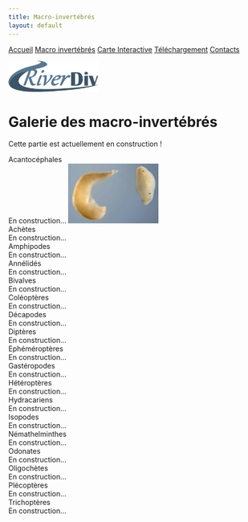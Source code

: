 ```yaml
---
title: Macro-invertébrés
layout: default
---
```


<link rel="stylesheet" href="{{ '/css/style.css' | relative_url }}">

<div class="tab-container">
    <a href="index" class="tab-button">Accueil</a>
    <a href="macroinv" class="tab-button">Macro invertébrés</a>
    <a href="map" class="tab-button">Carte Interactive</a>
    <a href="downloads" class="tab-button">Téléchargement</a>
    <a href="contacts" class="tab-button">Contacts</a>
</div>

<script>
  document.addEventListener("DOMContentLoaded", function() {
      const tabs = document.querySelectorAll(".tab-button");
      const currentPath = window.location.pathname;

      tabs.forEach(tab => {
          if (tab.getAttribute("href") === currentPath) {
              tab.classList.add("active");
          }
      });
  });
</script>

<p align="left">
    <img src="images/RD.png" alt="Logo 1" width="180">
</p>

# Galerie des macro-invertébrés

Cette partie est actuellement en construction !

<link rel="stylesheet" href="https://cdnjs.cloudflare.com/ajax/libs/font-awesome/6.0.0/css/all.min.css">

<section id="faq">
    <div class="faq-item">
        <div class="faq-question"><i class="fa-solid fa-chevron-down"></i> Acantocéphales</div>
        <div class="faq-answer" style="text-align: justify;">En construction... <img src="images/ACH.jpg" alt="Logo 1" width="180"></div>
    </div>
    <div class="faq-item">
        <div class="faq-question"><i class="fa-solid fa-chevron-down"></i> Achètes</div>
        <div class="faq-answer" style="text-align: justify;">En construction...</div>
    </div>
    <div class="faq-item">
        <div class="faq-question"><i class="fa-solid fa-chevron-down"></i> Amphipodes</div>
        <div class="faq-answer" style="text-align: justify;">En construction...</div>
    </div>
    <div class="faq-item">
        <div class="faq-question"><i class="fa-solid fa-chevron-down"></i> Annélidés</div>
        <div class="faq-answer" style="text-align: justify;">En construction...</div>
    </div>
    <div class="faq-item">
        <div class="faq-question"><i class="fa-solid fa-chevron-down"></i> Bivalves</div>
        <div class="faq-answer" style="text-align: justify;">En construction...</div>
    </div>
    <div class="faq-item">
        <div class="faq-question"><i class="fa-solid fa-chevron-down"></i> Coléoptères</div>
        <div class="faq-answer" style="text-align: justify;">En construction...</div>
    </div>
    <div class="faq-item">
        <div class="faq-question"><i class="fa-solid fa-chevron-down"></i> Décapodes</div>
        <div class="faq-answer" style="text-align: justify;">En construction...</div>
    </div>
    <div class="faq-item">
        <div class="faq-question"><i class="fa-solid fa-chevron-down"></i> Diptères</div>
        <div class="faq-answer" style="text-align: justify;">En construction...</div>
    </div>
    <div class="faq-item">
        <div class="faq-question"><i class="fa-solid fa-chevron-down"></i> Ephéméroptères</div>
        <div class="faq-answer" style="text-align: justify;">En construction...</div>
    </div>
    <div class="faq-item">
        <div class="faq-question"><i class="fa-solid fa-chevron-down"></i> Gastéropodes</div>
        <div class="faq-answer" style="text-align: justify;">En construction...</div>
    </div>
    <div class="faq-item">
        <div class="faq-question"><i class="fa-solid fa-chevron-down"></i> Hétéroptères</div>
        <div class="faq-answer" style="text-align: justify;">En construction...</div>
    </div>
    <div class="faq-item">
        <div class="faq-question"><i class="fa-solid fa-chevron-down"></i> Hydracariens</div>
        <div class="faq-answer" style="text-align: justify;">En construction...</div>
    </div>
    <div class="faq-item">
        <div class="faq-question"><i class="fa-solid fa-chevron-down"></i> Isopodes</div>
        <div class="faq-answer" style="text-align: justify;">En construction...</div>
    </div>
    <div class="faq-item">
        <div class="faq-question"><i class="fa-solid fa-chevron-down"></i> Némathelminthes</div>
        <div class="faq-answer" style="text-align: justify;">En construction...</div>
    </div>
    <div class="faq-item">
        <div class="faq-question"><i class="fa-solid fa-chevron-down"></i> Odonates</div>
        <div class="faq-answer" style="text-align: justify;">En construction...</div>
    </div>
    <div class="faq-item">
        <div class="faq-question"><i class="fa-solid fa-chevron-down"></i> Oligochètes</div>
        <div class="faq-answer" style="text-align: justify;">En construction...</div>
    </div>
    <div class="faq-item">
        <div class="faq-question"><i class="fa-solid fa-chevron-down"></i> Plécoptères</div>
        <div class="faq-answer" style="text-align: justify;">En construction...</div>
    </div>
    <div class="faq-item">
        <div class="faq-question"><i class="fa-solid fa-chevron-down"></i> Trichoptères</div>
        <div class="faq-answer" style="text-align: justify;">En construction...</div>
    </div>  
</section>

<script>
    document.querySelectorAll('.faq-question').forEach(item => {
        item.addEventListener('click', () => {
            let answer = item.nextElementSibling;
            let icon = item.querySelector('i');
            answer.classList.toggle('open');
            icon.classList.toggle('fa-chevron-down');
            icon.classList.toggle('fa-chevron-up');
        });
    });
</script>
